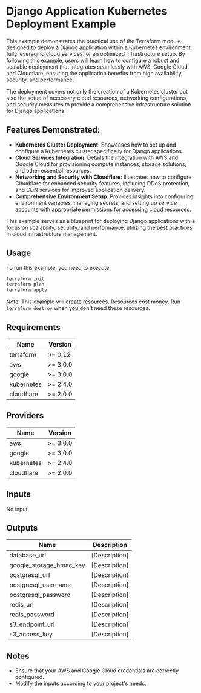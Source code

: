 
# Django Application Kubernetes Deployment Example

This example demonstrates the practical use of the Terraform module designed to deploy a Django application within a Kubernetes environment, fully leveraging cloud services for an optimized infrastructure setup. By following this example, users will learn how to configure a robust and scalable deployment that integrates seamlessly with AWS, Google Cloud, and Cloudflare, ensuring the application benefits from high availability, security, and performance.

The deployment covers not only the creation of a Kubernetes cluster but also the setup of necessary cloud resources, networking configurations, and security measures to provide a comprehensive infrastructure solution for Django applications.

## Features Demonstrated:

- **Kubernetes Cluster Deployment**: Showcases how to set up and configure a Kubernetes cluster specifically for Django applications.
- **Cloud Services Integration**: Details the integration with AWS and Google Cloud for provisioning compute instances, storage solutions, and other essential resources.
- **Networking and Security with Cloudflare**: Illustrates how to configure Cloudflare for enhanced security features, including DDoS protection, and CDN services for improved application delivery.
- **Comprehensive Environment Setup**: Provides insights into configuring environment variables, managing secrets, and setting up service accounts with appropriate permissions for accessing cloud resources.

This example serves as a blueprint for deploying Django applications with a focus on scalability, security, and performance, utilizing the best practices in cloud infrastructure management.

## Usage

To run this example, you need to execute:

```bash
terraform init
terraform plan
terraform apply
```

Note: This example will create resources. Resources cost money. Run `terraform destroy` when you don't need these resources.

## Requirements

| Name | Version |
|------|---------|
| terraform | >= 0.12 |
| aws | >= 3.0.0 |
| google | >= 3.0.0 |
| kubernetes | >= 2.4.0 |
| cloudflare | >= 2.0.0 |

## Providers

| Name | Version |
|------|---------|
| aws | >= 3.0.0 |
| google | >= 3.0.0 |
| kubernetes | >= 2.4.0 |
| cloudflare | >= 2.0.0 |

## Inputs

No input.

## Outputs

| Name | Description |
|------|-------------|
| database_url | [Description] |
| google_storage_hmac_key | [Description] |
| postgresql_url | [Description] |
| postgresql_username | [Description] |
| postgresql_password | [Description] |
| redis_url | [Description] |
| redis_password | [Description] |
| s3_endpoint_url | [Description] |
| s3_access_key | [Description] |


## Notes

- Ensure that your AWS and Google Cloud credentials are correctly configured.
- Modify the inputs according to your project's needs.
